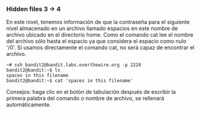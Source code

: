 ### Hidden files 3 -> 4

En este nivel, tenemos información de que la contraseña para el siguiente nivel almacenado en un archivo llamado espacios en este nombre de archivo ubicado en el directorio home. Como el comando cat lee el nombre del archivo sólo hasta el espacio ya que considera el espacio como nulo '/0'. Si usamos directamente el comando cat, no será capaz de encontrar el archivo.

    ~# ssh bandit2@bandit.labs.overthewire.org -p 2220
    bandit2@bandit:~$ ls
    spaces in this filename
    bandit2@bandit:~$ cat 'spaces in this filename'
Consejos:
haga clic en el botón de tabulación después de escribir la primera palabra del comando o nombre de archivo, se rellenará automáticamente.
